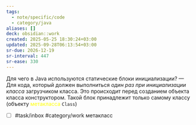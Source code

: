 ```yaml
---
tags:
  - note/specific/code
  - category/java
aliases: []
deck: obsidian::work
created: 2025-05-25 18:30:24+03:00
updated: 2025-09-28T06:13:54+03:00
sr-due: 2026-12-19
sr-interval: 447
sr-ease: 330
---
```


Для чего в Java используются статические блоки инициализации?
—
Для кода, который должен выполниться *один раз при инициализации класса* загрузчиком класса. Это происходит перед созданием объекта класса конструктором. Такой блок принадлежит только самому классу (объекту <font color="#ffff00">метакласса</font> `Class`)

- [ ] #task/inbox #category/work метакласс
